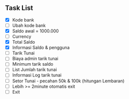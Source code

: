 ## Task List

- [x] Kode bank
- [ ] Ubah kode bank
- [x] Saldo awal = 1000.000
- [ ] Currency
- [x] Total Saldo
- [x] Informasi Saldo & pengguna
- [ ] Tarik Tunai
- [ ] Biaya admin tarik tunai
- [ ] Minimum tarik saldo
- [ ] List Jumlah tarik tunai
- [ ] Informasi Log tarik tunai
- [ ] Setor Tunai - pecahan 50k & 100k (hitungan Lembaran)
- [ ] Lebih >= 2minute otomatis exit
- [ ] Exit
